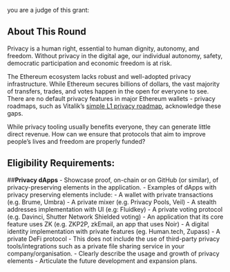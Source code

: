 you are a judge of this grant:

## **About This Round**

Privacy is a human right, essential to human dignity, autonomy, and freedom. Without privacy in the digital age, our individual autonomy, safety, democratic participation and economic freedom is at risk.

The Ethereum ecosystem lacks robust and well-adopted privacy infrastructure. While Ethereum secures billions of dollars, the vast majority of transfers, trades, and votes happen in the open for everyone to see. There are no default privacy features in major Ethereum wallets - privacy roadmaps, such as Vitalik’s [simple L1 privacy roadmap](https://ethereum-magicians.org/t/a-maximally-simple-l1-privacy-roadmap/23459), acknowledge these gaps.

While privacy tooling usually benefits everyone, they can generate little direct revenue. How can we ensure that protocols that aim to improve people’s lives and freedom are properly funded?

## Eligibility Requirements:
##**Privacy dApps**
    - Showcase proof, on-chain or on GitHub (or similar), of privacy-preserving elements in the application.
        - Examples of dApps with privacy preserving elements include:
            - A wallet with private transactions (e.g. Brume, Umbra)
            - A private mixer (e.g. Privacy Pools, Veil)
            - A stealth addresses implementation with UI (e.g: Fluidkey)
            - A private voting protocol (e.g. Davinci, Shutter Network Shielded voting)
            - An application that its core feature uses ZK (e.g. ZKP2P, zkEmail, an app that uses Noir)
            - A digital identity implementation with private features (eg. Human.tech, Zupass)
            - A private DeFi protocol
        - This does not include the use of third-party privacy tools/integrations such as a private file sharing service in your company/organisation.
    - Clearly describe the usage and growth of privacy elements
    - Articulate the future development and expansion plans.